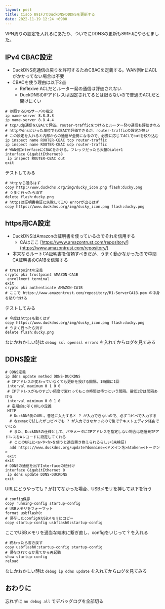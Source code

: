 ```yaml
---
layout: post
title: Cisco 891FJでDuckDNSのDDNSを更新する
date: 2022-11-19 12:24 +0900
---
```

VPN周りの設定を入れるにあたり、ついでにDDNSの更新も891FJにやらせました。

## IPv4 CBAC設定

* DuckDNS宛通信の戻りを許可するためCBACを定義する。WAN側inにACLがかかってない場合は不要
* CBACを使う理由は以下2点
    * Reflexive ACLだとルーター発の通信は評価されない
    * DuckDNSのIPアドレスは固定されてるとは限らないので普通のACLだと開けにくい

``` shell
# 参照するDNSサーバの指定
ip name-server 8.8.8.8
ip name-server 8.8.4.4
# tcp/udp通信をCBACで評価。router-trafficをつけるとルーター発の通信も評価される
# httpやdnsといった単位でもCBACで評価できるが、router-trafficの設定が無い
# この設定を入れると内部からの通信が全開になるので、必要に応じてACLでoutを絞り込む
ip inspect name ROUTER-CBAC tcp router-traffic
ip inspect name ROUTER-CBAC udp router-traffic
# WAN側InterfaceにCBACをかける。フレッツだったら大抵Dialer1
interface GigabitEthernet8
 ip inspect ROUTER-CBAC out
exit
```

テストしてみる

``` shell
# httpなら通るはず
copy http://www.duckdns.org/img/ducky_icon.png flash:ducky.png
# うまく行ったら消す
delete flash:ducky.png
# httpsは証明書検証に失敗してI/O errorが出るはず
copy https://www.duckdns.org/img/ducky_icon.png flash:ducky.png
```

## https用CA設定

* DuckDNSはAmazonの証明書を使っているのでそれを信用する
    * CAはここ [https://www.amazontrust.com/repository/](https://www.amazontrust.com/repository/)
* 本来ならルートCA証明書を信頼すべきだが、うまく動かなかったので中間CA証明書のCA1Bを信頼する

``` shell
# trustpointの定義
crypto pki trustpoint AMAZON-CA1B
 enrollment terminal
exit
crypto pki authenticate AMAZON-CA1B
# ここで https://www.amazontrust.com/repository/R1-ServerCA1B.pem の中身を貼り付ける
```

テストしてみる

``` shell
# 今度はhttpsも動くはず
copy https://www.duckdns.org/img/ducky_icon.png flash:ducky.png
# うまく行ったら消す
delete flash:ducky.png
```

なにかおかしい時は `debug ssl openssl errors` を入れてからログを見てみる

## DDNS設定

``` shell
# DDNS定義
ip ddns update method DDNS-DUCKDNS
 # IPアドレスが変わっていなくても更新を投げる間隔。1時間に1回
 interval maximum 0 1 0 0
 # IPアドレスがものすごい頻度で変わってもこの時間は待つという間隔。最低1分は間隔あける
 interval minimum 0 0 1 0
 # 定期的に叩くURLの定義
 HTTP
  # DuckDNS側のURL。普通に入力すると ? が入力できないので、必ずコピペで入力する
  # なおmacで試したがコピペでも ? が入力できなかったので後でテキストエディタ経由でいじる
  # また、DuckDNSの仕様として、パラメータにIPアドレスを指定しない場合は送信元IPアドレスをAレコードに設定してくれる
  # ここのURLに<a>や<h>を使うと適宜置き換えられるらしい(未検証)
  add https://www.duckdns.org/update?domains=<ドメイン名>&token=<トークン>
 exit
exit
# DDNSの通信を出すInterfaceの紐付け
interface GigabitEthernet 8
 ip ddns update DDNS-DUCKDNS
exit
```

URLにどうやっても ? が打てなかった場合、USBメモリを挿して以下を行う

``` shell
# config保存
copy running-config startup-config
# USBメモリをフォーマット
format usbflash0:
# 保存したconfigをUSBメモリにコピー
copy startup-config usbflash0:startup-config
```

ここでUSBメモリを適当な端末に繋ぎ直し、configをいじって ? を入れる

``` shell
# 終わったら書き戻す
copy usbflash0:startup-config startup-config
# 保存されてるか見てから再起動
show startup-config
reload
```

なにかおかしい時は `debug ip ddns update` を入れてからログを見てみる

## おわりに

忘れずに `no debug all` でデバッグログを全部切る
